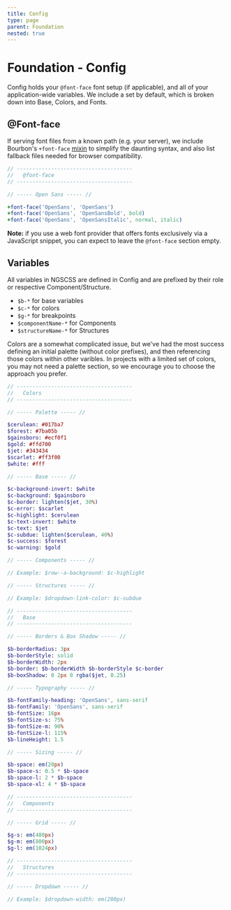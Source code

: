 ```yaml
---
title: Config
type: page
parent: Foundation
nested: true
---
```


Foundation - Config
===================

Config holds your `@font-face` font setup (if applicable), and all of your application-wide variables. We include a set by default, which is broken down into Base, Colors, and Fonts.

@Font-face
----------

If serving font files from a known path (e.g. your server), we include Bourbon's `+font-face` [mixin][bourbon-mixin-fontface] to simplify the daunting syntax, and also list fallback files needed for browser compatibility.

```sass
// -------------------------------------
//   @font-face
// -------------------------------------

// ----- Open Sans ----- //

+font-face('OpenSans', 'OpenSans')
+font-face('OpenSans', 'OpenSansBold', bold)
+font-face('OpenSans', 'OpenSansItalic', normal, italic)
```

**Note:** if you use a web font provider that offers fonts exclusively via a JavaScript snippet, you can expect to leave the `@font-face` section empty.

Variables
---------

All variables in NGSCSS are defined in Config and are prefixed by their role or respective Component/Structure.

- `$b-*` for base variables
- `$c-*` for colors
- `$g-*` for breakpoints
- `$componentName-*` for Components
- `$structureName-*` for Structures

Colors are a somewhat complicated issue, but we've had the most success defining an initial palette (without color prefixes), and then referencing those colors within other varibles. In projects with a limited set of colors, you may not need a palette section, so we encourage you to choose the approach you prefer.

```sass
// -------------------------------------
//   Colors
// -------------------------------------

// ----- Palette ----- //

$cerulean: #017ba7
$forest: #7ba05b
$gainsboro: #ecf0f1
$gold: #ffd700
$jet: #343434
$scarlet: #ff3f00
$white: #fff

// ----- Base ----- //

$c-background-invert: $white
$c-background: $gainsboro
$c-border: lighten($jet, 30%)
$c-error: $scarlet
$c-highlight: $cerulean
$c-text-invert: $white
$c-text: $jet
$c-subdue: lighten($cerulean, 40%)
$c-success: $forest
$c-warning: $gold

// ----- Components ----- //

// Example: $row--a-background: $c-highlight

// ----- Structures ----- //

// Example: $dropdown-link-color: $c-subdue

// -------------------------------------
//   Base
// -------------------------------------

// ----- Borders & Box Shadow ----- //

$b-borderRadius: 3px
$b-borderStyle: solid
$b-borderWidth: 2px
$b-border: $b-borderWidth $b-borderStyle $c-border
$b-boxShadow: 0 2px 0 rgba($jet, 0.25)

// ----- Typography ----- //

$b-fontFamily-heading: 'OpenSans', sans-serif
$b-fontFamily: 'OpenSans', sans-serif
$b-fontSize: 16px
$b-fontSize-s: 75%
$b-fontSize-m: 90%
$b-fontSize-l: 115%
$b-lineHeight: 1.5

// ----- Sizing ----- //

$b-space: em(20px)
$b-space-s: 0.5 * $b-space
$b-space-l: 2 * $b-space
$b-space-xl: 4 * $b-space

// -------------------------------------
//   Components
// -------------------------------------

// ----- Grid ----- //

$g-s: em(480px)
$g-m: em(800px)
$g-l: em(1024px)

// -------------------------------------
//   Structures
// -------------------------------------

// ----- Dropdown ----- //

// Example: $dropdown-width: em(200px)
```


[bourbon-mixin-fontface]: https://github.com/thoughtbot/bourbon/blob/master/app/assets/stylesheets/css3/_font-face.scss
